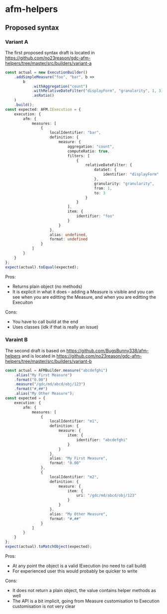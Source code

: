 # afm-helpers

## Proposed syntax

### Variant A

The first proposed syntax draft is located in https://github.com/no23reason/gdc-afm-helpers/tree/master/src/builders/variant-a

```ts
const actual = new ExecutionBuilder()
    .addSimpleMeasure("foo", "bar", b =>
        b
            .withAggregation("count")
            .withRelativeDateFilter("displayForm", "granularity", 1, 3)
            .asRatio()
    )
    .build();
const expected: AFM.IExecution = {
    execution: {
        afm: {
            measures: [
                {
                    localIdentifier: "bar",
                    definition: {
                        measure: {
                            aggregation: "count",
                            computeRatio: true,
                            filters: [
                                {
                                    relativeDateFilter: {
                                        dataSet: {
                                            identifier: "displayForm"
                                        },
                                        granularity: "granularity",
                                        from: 1,
                                        to: 3
                                    }
                                }
                            ],
                            item: {
                                identifier: "foo"
                            }
                        }
                    },
                    alias: undefined,
                    format: undefined
                }
            ]
        }
    }
};
expect(actual).toEqual(expected);
```

Pros:

-   Returns plain object (no methods)
-   It is explicit in what it does – adding a Measure is visible and you can see when you are editting the Measure, and when you are editting the Execuiton

Cons:

-   You have to call build at the end
-   Uses classes (idk if that is really an issue)

### Varaint B

The second draft is based on https://github.com/BugsBunny338/afm-helpers and is located in https://github.com/no23reason/gdc-afm-helpers/tree/master/src/builders/variant-b

```ts
const actual = AFMBuilder.measure("abcdefghi")
    .alias("My First Measure")
    .format("0.00")
    .measure("/gdc/md/abcd/obj/123")
    .format("#,##")
    .alias("My Other Measure");
const expected = {
    execution: {
        afm: {
            measures: [
                {
                    localIdentifier: "m1",
                    definition: {
                        measure: {
                            item: {
                                identifier: "abcdefghi"
                            }
                        }
                    },
                    alias: "My First Measure",
                    format: "0.00"
                },
                {
                    localIdentifier: "m2",
                    definition: {
                        measure: {
                            item: {
                                uri: "/gdc/md/abcd/obj/123"
                            }
                        }
                    },
                    alias: "My Other Measure",
                    format: "#,##"
                }
            ]
        }
    }
};
expect(actual).toMatchObject(expected);
```

Pros:

-   At any point the object is a valid IExecution (no need to call build)
-   For experienced user this would probably be quicker to write

Cons:

-   It does not return a plain object, the value contains helper methods as well
-   The API is a bit implicit, going from Measure customisation to Execution customisation is not very clear
